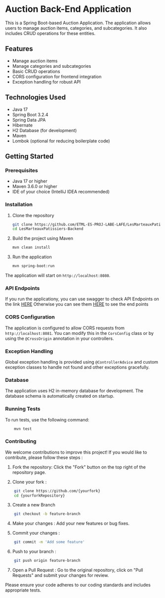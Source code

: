 # Auction Back-End Application

This is a Spring Boot-based Auction Application. The application allows users to manage auction items, categories, and subcategories. It also includes CRUD operations for these entities.

## Features

- Manage auction items
- Manage categories and subcategories
- Basic CRUD operations
- CORS configuration for frontend integration
- Exception handling for robust API

## Technologies Used

- Java 17
- Spring Boot 3.2.4
- Spring Data JPA
- Hibernate
- H2 Database (for development)
- Maven
- Lombok (optional for reducing boilerplate code)

## Getting Started

### Prerequisites

- Java 17 or higher
- Maven 3.6.0 or higher
- IDE of your choice (IntelliJ IDEA recommended)

### Installation

1. Clone the repository
    ```bash
    git clone https://github.com/ETML-ES-PROJ-LABE-LAFE/LesMarteauxPatissiers-Backend.git
    cd LesMarteauxPatissiers-Backend
    ```

2. Build the project using Maven
    ```bash
    mvn clean install
    ```

3. Run the application
    ```bash
    mvn spring-boot:run
    ```

The application will start on `http://localhost:8080`.

### API Endpoints

If you run the applicationy, you can use swagger to check API Endpoints on the link [HERE](http://localhost:8080/swagger-ui.html)
Otherwise you can see them [HERE](https://github.com/ETML-ES-PROJ-LABE-LAFE/LesMarteauxPatissiers-Backend/wiki/API-END-POINTS) to see the end points 

### CORS Configuration

The application is configured to allow CORS requests from `http://localhost:8081`. You can modify this in the `CorsConfig` class or by using the `@CrossOrigin` annotation in your controllers.

### Exception Handling

Global exception handling is provided using `@ControllerAdvice` and custom exception classes to handle not found and other exceptions gracefully.

### Database

The application uses H2 in-memory database for development. The database schema is automatically created on startup.

### Running Tests

To run tests, use the following command:
```bash
    mvn test
```

### Contributing

We welcome contributions to improve this project! If you would like to contribute, please follow these steps :

1. Fork the repository: Click the "Fork" button on the top right of the repository page.

2. Clone your fork :
```bash
    git clone https://github.com/{yourfork}
    cd {yourforkRepository}
```

3. Create a new Branch
```bash
    git checkout -b feature-branch
```

4. Make your changes : Add your new features or bug fixes.

5. Commit your changes : 
```bash
    git commit -m 'Add some feature'
```

6. Push to your branch :
```bash
    git push origin feature-branch
```

7. Open a Pull Request : Go to the original repository, click on "Pull Requests" and submit your changes for review.


Please ensure your code adheres to our coding standards and includes appropriate tests.



